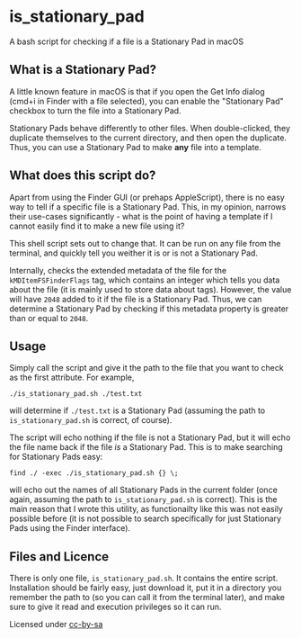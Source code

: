 # is_stationary_pad
A bash script for checking if a file is a Stationary Pad in macOS

What is a Stationary Pad?
-

A little known feature in macOS is that if you open the Get Info dialog (cmd+i in Finder with a file selected), you can enable the "Stationary Pad" checkbox to turn the file into a Stationary Pad.

Stationary Pads behave differently to other files. When double-clicked, they duplicate themselves to the current directory, and then open the duplicate. Thus, you can use a Stationary Pad to make **any** file into a template.

What does this script do?
-

Apart from using the Finder GUI (or prehaps AppleScript), there is no easy way to tell if a specific file is a Stationary Pad. This, in my opinion, narrows their use-cases significantly - what is the point of having a template if I cannot easily find it to make a new file using it?

This shell script sets out to change that. It can be run on any file from the terminal, and quickly tell you weither it is or is not a Stationary Pad.

Internally, checks the extended metadata of the file for the `kMDItemFSFinderFlags` tag, which contains an integer which tells you data about the file (it is mainly used to store data about tags). However, the value will have `2048` added to it if the file is a Stationary Pad. Thus, we can determine a Stationary Pad by checking if this metadata property is greater than or equal to `2048`.

Usage
-

Simply call the script and give it the path to the file that you want to check as the first attribute. For example,

    ./is_stationary_pad.sh ./test.txt

will determine if `./test.txt` is a Stationary Pad (assuming the path to `is_stationary_pad.sh` is correct, of course).

The script will echo nothing if the file is not a Stationary Pad, but it will echo the file name back if the file *is* a Stationary Pad. This is to make searching for Stationary Pads easy:

    find ./ -exec ./is_stationary_pad.sh {} \;
    
will echo out the names of all Stationary Pads in the current folder (once again, assuming the path to `is_stationary_pad.sh` is correct). This is the main reason that I wrote this utility, as functionailty like this was not easily possible before (it is not possible to search specifically for just Stationary Pads using the Finder interface).

Files and Licence
-

There is only one file, `is_stationary_pad.sh`. It contains the entire script. Installation should be fairly easy, just download it, put it in a directory you remember the path to (so you can call it from the terminal later), and make sure to give it read and execution privileges so it can run.

Licensed under [cc-by-sa](https://creativecommons.org/licenses/by-sa/4.0/)
